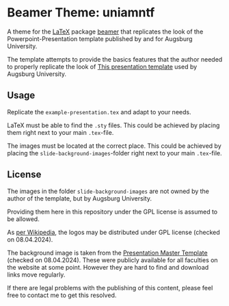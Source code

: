 # Beamer Theme: uniamntf

A theme for the [LaTeX](https://www.latex-project.org/) package [beamer](https://github.com/josephwright/beamer) that replicates the look of the Powerpoint-Presentation template published by and for Augsburg University.

The template attempts to provide the basics features that the author needed to properly replicate the look of [This presentation template](https://v2-powerpoint.de/portfolio-item/universitaet-augsburg/) used by Augsburg University.

## Usage

Replicate the `example-presentation.tex` and adapt to your needs.

LaTeX must be able to find the `.sty` files. This could be achieved by placing them right next to your main `.tex`-file.

The images must be located at the correct place. This could be achieved by placing the `slide-background-images`-folder right next to your main `.tex`-file.

## License

The images in the folder `slide-background-images` are not owned by the author of the template, but by Augsburg University.

Providing them here in this repository under the GPL license is assumed to be allowed.

As [per Wikipedia](https://de.wikipedia.org/wiki/Datei:Logo_uni_augsburg.jpg), the logos may be distributed under GPL license (checked on 08.04.2024).

The background image is taken from the [Presentation Master Template](https://v2-powerpoint.de/portfolio-item/universitaet-augsburg/) (checked on 08.04.2024).
These were publicly available for all faculties on the website at some point. However they are hard to find and download links move regularly.

If there are legal problems with the publishing of this content, please feel free to contact me to get this resolved.
